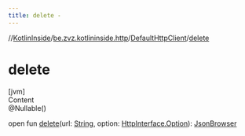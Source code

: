 ```yaml
---
title: delete -
---
```

//[KotlinInside](../../index.md)/[be.zvz.kotlininside.http](../index.md)/[DefaultHttpClient](index.md)/[delete](delete.md)



# delete  
[jvm]  
Content  
@Nullable()  
  
open fun [delete](delete.md)(url: [String](https://docs.oracle.com/javase/7/docs/api/java/lang/String.html), option: [HttpInterface.Option](../-http-interface/-option/index.md)): [JsonBrowser](../../be.zvz.kotlininside.json/-json-browser/index.md)  



